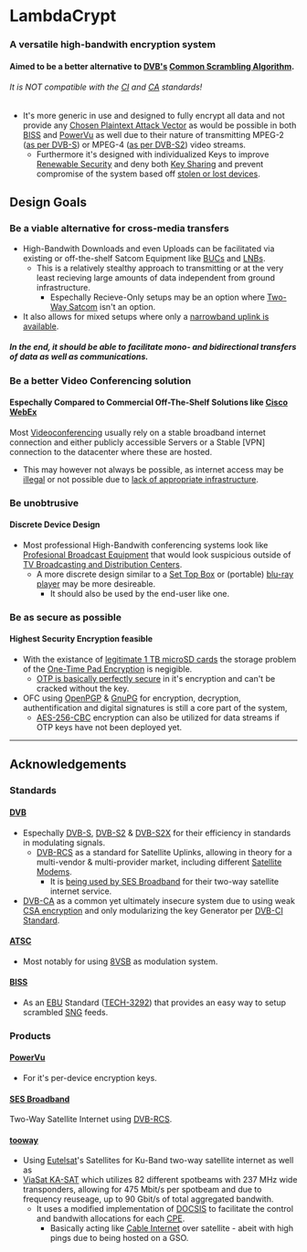 # LambdaCrypt
### A versatile high-bandwith encryption system
#### Aimed to be a better alternative to [DVB's](https://en.wikipedia.org/wiki/DVB) [Common Scrambling Algorithm](https://en.wikipedia.org/wiki/Common_Scrambling_Algorithm).
###### It is NOT compatible with the [CI](https://en.wikipedia.org/wiki/Common_Interface) and [CA](https://en.wikipedia.org/wiki/Conditional_access) standards!
- It's more generic in use and designed to fully encrypt all data and not provide any [Chosen Plaintext Attack Vector](https://en.wikipedia.org/wiki/Chosen-plaintext_attack) as would be possible in both [BISS](https://en.wikipedia.org/wiki/Basic_Interoperable_Scrambling_System) and [PowerVu](https://en.wikipedia.org/wiki/PowerVu) as well due to their nature of transmitting MPEG-2 ([as per DVB-S](https://en.wikipedia.org/wiki/DVB-S)) or MPEG-4 ([as per DVB-S2](https://en.wikipedia.org/wiki/DVB-S2)) video streams.
  - Furthermore it's designed with individualized Keys to improve [Renewable Security](https://en.wikipedia.org/wiki/Renewable_security) and deny both [Key Sharing](https://en.wikipedia.org/wiki/Card_sharing) and prevent compromise of the system based off [stolen or lost devices](https://en.wikipedia.org/wiki/Pirate_decryption).

## Design Goals
### Be a viable alternative for cross-media transfers
- High-Bandwith Downloads and even Uploads can be facilitated via existing or off-the-shelf Satcom Equipment like [BUCs](https://en.wikipedia.org/wiki/Block_upconverter) and [LNBs](https://en.wikipedia.org/wiki/Low-noise_block_downconverter).
  - This is a relatively stealthy approach to transmitting or at the very least recieving large amounts of data independent from ground infrastructure.
    - Espechally Recieve-Only setups may be an option where [Two-Way Satcom](https://en.wikipedia.org/wiki/Satellite_Internet_access#Two-way_satellite-only_communication) isn't an option.
- It also allows for mixed setups where only a [narrowband uplink is available](https://en.wikipedia.org/wiki/Satellite_Internet_access#One-way_receive,_with_terrestrial_transmit).

##### In the end, it should be able to facilitate mono- and bidirectional transfers of data as well as communications.

### Be a better Video Conferencing solution
#### Espechally Compared to Commercial Off-The-Shelf Solutions like [Cisco WebEx](https://en.wikipedia.org/wiki/Cisco_Webex)
Most [Videoconferencing](https://en.wikipedia.org/wiki/Videotelephony#Videoconferencing_modes) usually rely on a stable broadband internet connection and either publicly accessible Servers or a Stable [VPN] connection to the datacenter where these are hosted.
- This may however not always be possible, as internet access may be [illegal](https://en.wikipedia.org/wiki/Internet_in_North_Korea) or not possible due to [lack of appropriate infrastructure](https://en.wikipedia.org/wiki/Telecommunications_in_North_Korea).

### Be unobtrusive
#### Discrete Device Design
- Most professional High-Bandwith conferencing systems look like [Profesional Broadcast Equipment](https://upload.wikimedia.org/wikipedia/en/6/60/Headend-rack.jpg) that would look suspicious outside of [TV Broadcasting and Distribution Centers](https://en.wikipedia.org/wiki/Cable_television_headend#Signal_processing).
  - A more discrete design similar to a [Set Top Box](https://en.wikipedia.org/wiki/Set-top_box) or (portable) [blu-ray player](https://en.wikipedia.org/wiki/Blu-ray) may be more desireable.
    - It should also be used by the end-user like one.

### Be as secure as possible
#### Highest Security Encryption feasible
- With the existance of [legitimate 1 TB microSD cards](https://www.ign.com/articles/the-best-1tb-microsd-cards) the storage problem of the [One-Time Pad Encryption](https://en.wikipedia.org/wiki/One-time_pad) is negigible.
  - [OTP is basically perfectly secure](https://en.wikipedia.org/wiki/One-time_pad#Perfect_secrecy) in it's encryption and can't be cracked without the key.
- OFC using [OpenPGP](https://en.wikipedia.org/wiki/Pretty_Good_Privacy#OpenPGP) & [GnuPG](https://en.wikipedia.org/wiki/GNU_Privacy_Guard) for encryption, decryption, authentification and digital signatures is still a core part of the system,
  - [AES](https://en.wikipedia.org/wiki/Advanced_Encryption_Standard)[-256](https://en.wikipedia.org/wiki/AES_implementations)[-CBC](https://en.wikipedia.org/wiki/Block_cipher_mode_of_operation#Cipher_block_chaining_(CBC)) encryption can also be utilized for data streams if OTP keys have not been deployed yet.

---
## Acknowledgements
### Standards
#### [DVB](https://en.wikipedia.org/wiki/DVB)
- Espechally [DVB-S](https://en.wikipedia.org/wiki/DVB-S), [DVB-S2](https://en.wikipedia.org/wiki/DVB-S2) & [DVB-S2X](https://en.wikipedia.org/wiki/DVB-S2X) for their efficiency in standards in modulating signals.
  - [DVB-RCS](https://en.wikipedia.org/wiki/DVB-RCS) as a standard for Satellite Uplinks, allowing in theory for a multi-vendor & multi-provider market, including different [Satellite Modems](https://en.wikipedia.org/wiki/Satellite_modem).
    - It is [being used by SES Broadband](https://en.wikipedia.org/wiki/SES_Broadband#Technology) for their two-way satellite internet service.
- [DVB-CA](https://en.wikipedia.org/wiki/Conditional_access) as a common yet ultimately insecure system due to using weak [CSA encryption](https://en.wikipedia.org/wiki/Common_Scrambling_Algorithm) and only modularizing the key Generator per [DVB-CI Standard](https://en.wikipedia.org/wiki/Common_Interface).
#### [ATSC](https://en.wikipedia.org/wiki/ATSC_standards)
- Most notably for using [8VSB](https://en.wikipedia.org/wiki/8VSB) as modulation system.
#### [BISS](https://en.wikipedia.org/wiki/Basic_Interoperable_Scrambling_System)
- As an [EBU](https://en.wikipedia.org/wiki/European_Broadcasting_Union) Standard ([TECH-3292](https://tech.ebu.ch/docs/tech/tech3292.pdf)) that provides an easy way to setup scrambled [SNG](https://en.wikipedia.org/wiki/Satellite_truck) feeds.
### Products
#### [PowerVu](https://en.wikipedia.org/wiki/PowerVu)
- For it's per-device encryption keys.
#### [SES Broadband](https://en.wikipedia.org/wiki/SES_Broadband)
Two-Way Satellite Internet using [DVB-RCS](https://en.wikipedia.org/wiki/DVB-RCS).
#### [tooway](https://en.wikipedia.org/wiki/Tooway)
- Using [Eutelsat](https://en.wikipedia.org/wiki/Eutelsat)'s Satellites for Ku-Band two-way satellite internet as well as 
- [ViaSat KA-SAT](https://en.wikipedia.org/wiki/KA-SAT) which utilizes 82 different spotbeams with 237 MHz wide transponders, allowing for 475 Mbit/s per spotbeam and due to frequency reuseage, up to 90 Gbit/s of total aggregated bandwith.
  - It uses a modified implementation of [DOCSIS](https://en.wikipedia.org/wiki/DOCSIS) to facilitate the control and bandwith allocations for each [CPE](https://en.wikipedia.org/wiki/Customer-premises_equipment).
    - Basically acting like [Cable Internet](https://en.wikipedia.org/wiki/Cable_Internet_access) over satellite - abeit with high pings due to being hosted on a GSO.
